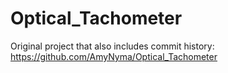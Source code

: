 # Optical_Tachometer

Original project that also includes commit history: https://github.com/AmyNyma/Optical_Tachometer
